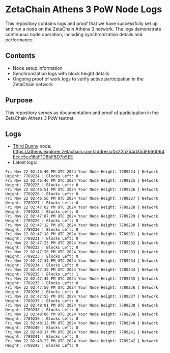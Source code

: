 # ZetaChain Athens 3 PoW Node Logs
This repository contains logs and proof that we have successfully set up and run a node on the ZetaChain Athens 3 network. The logs demonstrate continuous node operation, including synchronization details and performance.

## Contents
- Node setup information
- Synchronization logs with block height details
- Ongoing proof of work logs to verify active participation in the ZetaChain network

## Purpose
This repository serves as documentation and proof of participation in the ZetaChain Athens 3 PoW testnet.

## Logs

- [Third Bunny](https://thirdbunny.xyz/) node: https://athens.explorer.zetachain.com/address/0x225254d35dE666064Eccc5ce16eF1D8bF8D7b5EE
- Latest logs:
```
Fri Nov 22 02:46:40 PM UTC 2024 Your Node Height: 7789224 | Network Height: 7789224 | Blocks Left: 0
Fri Nov 22 02:46:46 PM UTC 2024 Your Node Height: 7789225 | Network Height: 7789225 | Blocks Left: 0
Fri Nov 22 02:46:51 PM UTC 2024 Your Node Height: 7789226 | Network Height: 7789226 | Blocks Left: 0
Fri Nov 22 02:46:56 PM UTC 2024 Your Node Height: 7789227 | Network Height: 7789227 | Blocks Left: 0
Fri Nov 22 02:47:02 PM UTC 2024 Your Node Height: 7789228 | Network Height: 7789228 | Blocks Left: 0
Fri Nov 22 02:47:07 PM UTC 2024 Your Node Height: 7789229 | Network Height: 7789229 | Blocks Left: 0
Fri Nov 22 02:47:12 PM UTC 2024 Your Node Height: 7789230 | Network Height: 7789230 | Blocks Left: 0
Fri Nov 22 02:47:18 PM UTC 2024 Your Node Height: 7789231 | Network Height: 7789231 | Blocks Left: 0
Fri Nov 22 02:47:23 PM UTC 2024 Your Node Height: 7789232 | Network Height: 7789232 | Blocks Left: 0
Fri Nov 22 02:47:28 PM UTC 2024 Your Node Height: 7789233 | Network Height: 7789233 | Blocks Left: 0
Fri Nov 22 02:47:34 PM UTC 2024 Your Node Height: 7789234 | Network Height: 7789234 | Blocks Left: 0
Fri Nov 22 02:47:39 PM UTC 2024 Your Node Height: 7789234 | Network Height: 7789235 | Blocks Left: 1
Fri Nov 22 02:47:45 PM UTC 2024 Your Node Height: 7789235 | Network Height: 7789235 | Blocks Left: 0
Fri Nov 22 02:47:50 PM UTC 2024 Your Node Height: 7789236 | Network Height: 7789236 | Blocks Left: 0
Fri Nov 22 02:47:55 PM UTC 2024 Your Node Height: 7789237 | Network Height: 7789237 | Blocks Left: 0
Fri Nov 22 02:48:01 PM UTC 2024 Your Node Height: 7789238 | Network Height: 7789238 | Blocks Left: 0
Fri Nov 22 02:48:06 PM UTC 2024 Your Node Height: 7789239 | Network Height: 7789239 | Blocks Left: 0
Fri Nov 22 02:48:12 PM UTC 2024 Your Node Height: 7789240 | Network Height: 7789240 | Blocks Left: 0
Fri Nov 22 02:48:17 PM UTC 2024 Your Node Height: 7789241 | Network Height: 7789241 | Blocks Left: 0
Fri Nov 22 02:48:22 PM UTC 2024 Your Node Height: 7789242 | Network Height: 7789242 | Blocks Left: 0
```
